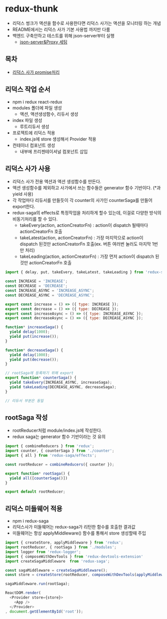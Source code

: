 # redux-thunk
- 리덕스 썽크가 액션을 함수로 사용한다면 리덕스 사가는 액션을 모니터링 하는 개념
- README에서는 리덕스 사가 기본 사용법 까지만 다룸
- 백엔드 구축안하고 테스트를 위해 json-server부터 실행
  - [json-server&Proxy 세팅](/NOTE/json-server&Proxy.md "json-serverk")

## 목차
- [리덕스 사가 promise처리](/NOTE/promise_handling.md "google link")

## 리덕스 작업 순서
- npm i redux react-redux
- modules 폴더에 파일 생성
  - 액션, 액션생성함수, 리듀서 생성
- index 파일 생성
  - 루트리듀서 생성
- 프로젝트에 리덕스 적용
  - index.js에 store 생성해서 Provider 적용
- 컨테이너 컴포넌트 생성
  - 내부에 프리젠테이셔널 컴포넌트 삽입

## 리덕스 사가 사용
- 리덕스 사가 전용 액션과 액션 생성함수를 만든다.
- 액션 생성함수를 제외하고 사가에서 쓰는 함수들은 generator 함수 기반이다. (*과 yield 사용)
- 각 작업마다 리듀서를 만들듯이 각 counter의 사가인 counterSaga를 만들어 export한다.
- redux-saga의 effects로 특정작업을 처리하게 할수 있는데, 이걸로 다양한 방식의 비동기처리를 할 수 있다. 
  - takeEvery(action, actionCreatorFn)   : action이 dispatch 될때마다 actionCreatorFn 호출
  - takeLatest(action, actionCreatorFn)  : 가장 마지막으로 action이 dispatch 된것만 actionCreatorFn 호출(ex. 버튼 여러번 눌러도 마지막 1번만 처리)
  - takeLeading(action, actionCreatorFn) : 가장 먼저 action이 dispatch 된것만 actionCreatorFn 호출

```javascript
import { delay, put, takeEvery, takeLatest, takeLeading } from 'redux-saga/effects';

const INCREASE = 'INCREASE';
const DECREASE = 'DECREASE';
const INCREASE_ASYNC = 'INCREASE_ASYNC';
const DECREASE_ASYNC = 'DECREASE_ASYNC';

export const increase = () => ({ type: INCREASE });
export const decrease = () => ({ type: DECREASE });
export const increaseAsync = () => ({ type: INCREASE_ASYNC });
export const decreaseAsync = () => ({ type: DECREASE_ASYNC });

function* increaseSaga() {
  yield delay(1000);
  yield put(increase());
}

function* decreaseSaga() {
  yield delay(1000);
  yield put(decrease());
}

// rootSaga에 등록하기 위해 export
export function* counterSaga() {
  yield takeEvery(INCREASE_ASYNC, increaseSaga);
  yield takeLeading(DECREASE_ASYNC, decreaseSaga);
}

// 리듀서 부분은 동일
```

## rootSaga 작성
- rootReducer처럼 module/index.js에 작성한다.
- redux saga는 generator 함수 기반이라는 것 유의

```javascript
import { combineReducers } from 'redux';
import counter, { counterSaga } from './counter';
import { all } from 'redux-saga/effects';

const rootReducer = combineReducers({ counter });

export function* rootSaga() {
  yield all([counterSaga()])
}

export default rootReducer;
```

## 리덕스 미들웨어 적용
- npm i redux-saga
- 리덕스사가 미들웨어는 redux-saga가 리턴한 함수를 호출한 결과값
- 미들웨어는 항상 applyMiddleware() 함수를 통해서 store 생성할때 주입

```javascript
import { createStore, applyMiddleware } from 'redux';
import rootReducer, { rootSaga } from './modules';
import logger from 'redux-logger';
import { composeWithDevTools } from 'redux-devtools-extension'
import createSagaMiddleware  from 'redux-saga';

const sagaMiddleware = createSagaMiddleware();
const store = createStore(rootReducer, composeWithDevTools(applyMiddleware(sagaMiddleware, logger)));

sagaMiddleware.run(rootSaga);

ReactDOM.render(
  <Provider store={store}>
    <App />
  </Provider>
, document.getElementById('root'));
```
